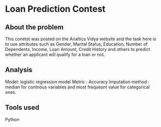 # Loan Prediction Contest
## About the problem
This conetst was posted on the Analtics Vidya website and the task here is to use attributes such as Gender, Marital Status, Education, Number of Dependents, Income, Loan Amount, Credit History and others to predict whether an applicant will qualify for a loan or not.

## Analysis
Model: logistic regression model
Metric :  Accuracy
Imputation method : median for contnous variables and most frequesnt value for categorical ones.

## Tools used
Python
